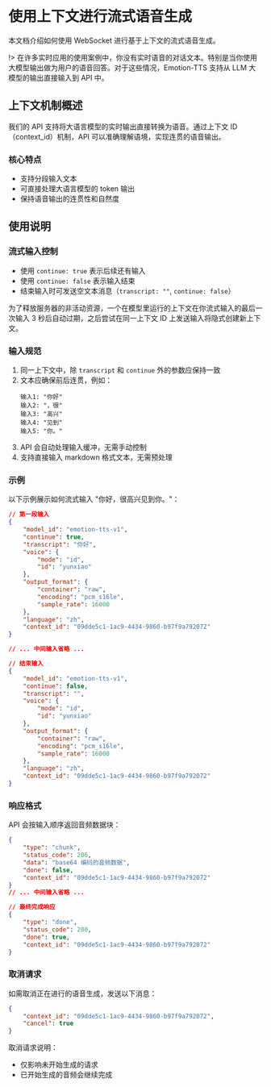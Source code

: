 # 使用上下文进行流式语音生成

本文档介绍如何使用 WebSocket 进行基于上下文的流式语音生成。

!> 在许多实时应用的使用案例中，你没有实时语音的对话文本。特别是当你使用大模型输出做为用户的语音回答。对于这些情况，Emotion-TTS 支持从 LLM 大模型的输出直接输入到 API 中。

## 上下文机制概述

我们的 API 支持将大语言模型的实时输出直接转换为语音。通过上下文 ID（context_id）机制，API 可以准确理解语境，实现连贯的语音输出。

### 核心特点

- 支持分段输入文本
- 可直接处理大语言模型的 token 输出
- 保持语音输出的连贯性和自然度

## 使用说明

### 流式输入控制
- 使用 `continue: true` 表示后续还有输入
- 使用 `continue: false` 表示输入结束
- 结束输入时可发送空文本消息（`transcript: ""`, `continue: false`）

<p class="alert alert-info">为了释放服务器的非活动资源，一个在模型里运行的上下文在你流式输入的最后一次输入 3 秒后自动过期，之后尝试在同一上下文 ID 上发送输入将隐式创建新上下文。<p>

### 输入规范

1. 同一上下文中，除 `transcript` 和 `continue` 外的参数应保持一致
2. 文本应确保前后连贯，例如：
   ```
   输入1: "你好"
   输入2: "，很"
   输入3: "高兴"
   输入4: "见到"
   输入5: "你。"
   ```
3. API 会自动处理输入缓冲，无需手动控制
4. 支持直接输入 markdown 格式文本，无需预处理

### 示例

以下示例展示如何流式输入 "你好，很高兴见到你。"：

```json
// 第一段输入
{
    "model_id": "emotion-tts-v1",
    "continue": true,
    "transcript": "你好",
    "voice": {
        "mode": "id",
        "id": "yunxiao"
    },
    "output_format": {
        "container": "raw",
        "encoding": "pcm_s16le",
        "sample_rate": 16000
    },
    "language": "zh",
    "context_id": "09dde5c1-1ac9-4434-9860-b97f9a792072"
}

// ... 中间输入省略 ...

// 结束输入
{
    "model_id": "emotion-tts-v1",
    "continue": false,
    "transcript": "",
    "voice": {
        "mode": "id",
        "id": "yunxiao"
    },
    "output_format": {
        "container": "raw",
        "encoding": "pcm_s16le",
        "sample_rate": 16000
    },
    "language": "zh",
    "context_id": "09dde5c1-1ac9-4434-9860-b97f9a792072"
}
```

### 响应格式

API 会按输入顺序返回音频数据块：

```json
{
    "type": "chunk",
    "status_code": 206,
    "data": "base64 编码的音频数据",
    "done": false,
    "context_id": "09dde5c1-1ac9-4434-9860-b97f9a792072"
}
// ... 中间输入省略 ...

// 最终完成响应
{
    "type": "done",
    "status_code": 200,
    "done": true,
    "context_id": "09dde5c1-1ac9-4434-9860-b97f9a792072"
}
```

### 取消请求

如需取消正在进行的语音生成，发送以下消息：

```json
{
    "context_id": "09dde5c1-1ac9-4434-9860-b97f9a792072",
    "cancel": true
}
```

取消请求说明：
- 仅影响未开始生成的请求
- 已开始生成的音频会继续完成